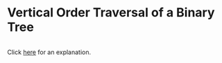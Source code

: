 # Vertical Order Traversal of a Binary Tree 

~~~java

~~~

Click [here](Explanation.md) for an explanation.


